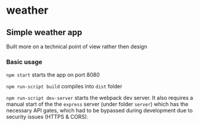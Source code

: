 # weather

## Simple weather app

Built more on a technical point of view rather then design

### Basic usage

`npm start` starts the app on port 8080

`npm run-script build` compiles into `dist` folder

`npm run-script dev-server` starts the webpack dev server. It also requires a manual start of the the `express` server (under folder `server`) which has the necessary API gates, which had to be bypassed during development due to security issues (HTTPS & CORS).

